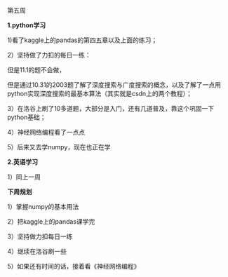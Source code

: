 第五周

**1.python学习**

1)看了kaggle上的pandas的第四五章以及上面的练习；

2）坚持做了力扣的每日一练：

但是11.1的题不会做，

但是通过10.31的2003题了解了深度搜索与广度搜索的概念，以及了解了一点用python实现深度搜索的最基本算法（其实就是csdn上的两个教程）；

3）在洛谷上刷了10多道题，大部分是入门，还有几道普及，靠这个巩固一下python基础；

4）神经网络编程看了一点点

5）后来又去学numpy，现在也正在学

**2.英语学习**

1）同上一周

**下周规划**

1）掌握numpy的基本用法

2）把kaggle上的pandas课学完

3）坚持做力扣每日一练

4）继续在洛谷刷一些

5）如果还有时间的话，接着看《神经网络编程》